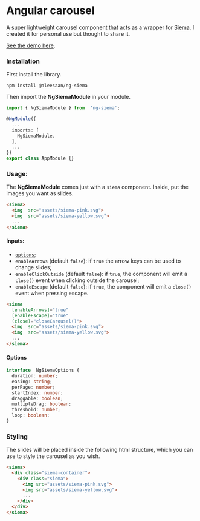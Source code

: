 # Angular carousel
A super lightweight carousel component that acts as a wrapper for [Siema](https://pawelgrzybek.github.io/siema/). I created it for personal use but thought to share it.

[See the demo here](https://aleesaan.github.io/ng-siema/).

### Installation

First install the library.
```
npm install @aleesaan/ng-siema
```
Then import the **NgSiemaModule** in your module.
```ts
import { NgSiemaModule } from  'ng-siema';

@NgModule({
  ...
  imports: [
    NgSiemaModule,
  ],
  ...
})
export class AppModule {}
```  

### Usage:

The **NgSiemaModule** comes just with a `siema` component. Inside, put the images you want as slides.
```html
<siema>
  <img  src="assets/siema-pink.svg">
  <img  src="assets/siema-yellow.svg">
  ...
</siema>
```

#### Inputs:

- [`options`](#Options);
- `enableArrows` (default `false`): if `true` the arrow keys can be used to change slides;
- `enableClickOutside` (default `false`): if `true`, the component will emit a `close()` event when clicking outside the carousel;
- `enableEscape` (default `false`): if `true`, the component will emit a `close()` event when pressing escape.
```html
<siema
  [enableArrows]="true"
  [enableEscape]="true"
  (close)="closeCarousel()">
  <img  src="assets/siema-pink.svg">
  <img  src="assets/siema-yellow.svg">
  ...
</siema>
```

#### Options

```ts
interface  NgSiemaOptions {
  duration: number;
  easing: string;
  perPage: number;
  startIndex: number;
  draggable: boolean;
  multipleDrag: boolean;
  threshold: number;
  loop: boolean;
}
```

### Styling

The slides will be placed inside the following html structure, which you can use to style the carousel as you wish.
```html
<siema>
  <div class="siema-container">
    <div class="siema">
      <img src="assets/siema-pink.svg">
      <img src="assets/siema-yellow.svg">
      ...
    </div>
  </div>
</siema>
```
